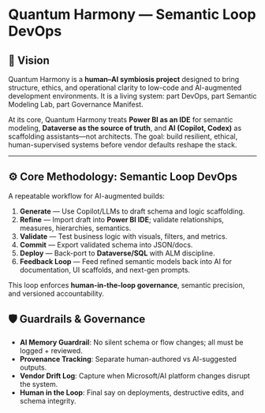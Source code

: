 # Quantum Harmony — Semantic Loop DevOps

## 🌌 Vision

Quantum Harmony is a **human–AI symbiosis project** designed to bring structure, ethics, and operational clarity to low-code and AI-augmented development environments. It is a living system: part DevOps, part Semantic Modeling Lab, part Governance Manifest.


At its core, Quantum Harmony treats **Power BI as an IDE** for semantic modeling, **Dataverse as the source of truth**, and **AI (Copilot, Codex)** as scaffolding assistants—not architects. The goal: build resilient, ethical, human-supervised systems before vendor defaults reshape the stack.

---

## ⚙️ Core Methodology: Semantic Loop DevOps

A repeatable workflow for AI-augmented builds:

1. **Generate** — Use Copilot/LLMs to draft schema and logic scaffolding.
2. **Refine** — Import draft into **Power BI IDE**; validate relationships, measures, hierarchies, semantics.
3. **Validate** — Test business logic with visuals, filters, and metrics.
4. **Commit** — Export validated schema into JSON/docs.
5. **Deploy** — Back-port to **Dataverse/SQL** with ALM discipline.
6. **Feedback Loop** — Feed refined semantic models back into AI for documentation, UI scaffolds, and next-gen prompts.

This loop enforces **human-in-the-loop governance**, semantic precision, and versioned accountability.

## 🛡️ Guardrails & Governance

- **AI Memory Guardrail**: No silent schema or flow changes; all must be logged + reviewed.
- **Provenance Tracking**: Separate human-authored vs AI-suggested outputs.
- **Vendor Drift Log**: Capture when Microsoft/AI platform changes disrupt the system.
- **Human in the Loop**: Final say on deployments, destructive edits, and schema integrity.

